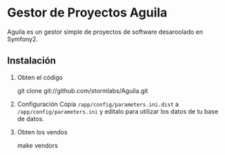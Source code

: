Gestor de Proyectos Aguila
==========================

Aguila es un gestor simple de proyectos de software desaroolado en Symfony2.

Instalación
-----------

1. Obten el código

    git clone git://github.com/stormlabs/Aguila.git

2. Configuración
    Copia `/app/config/parameters.ini.dist` a `/app/config/parameters.ini` y
    editalo para utilizar los datos de tu base de datos.

3. Obten los vendos

    make vendors
